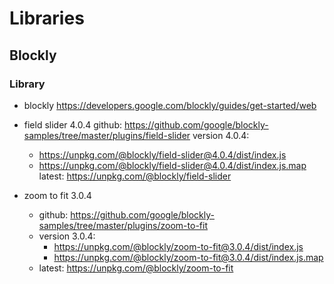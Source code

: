 # Libraries

## Blockly

### Library

* blockly
  https://developers.google.com/blockly/guides/get-started/web

* field slider 4.0.4
  github: https://github.com/google/blockly-samples/tree/master/plugins/field-slider
  version 4.0.4:
    * https://unpkg.com/@blockly/field-slider@4.0.4/dist/index.js
    * https://unpkg.com/@blockly/field-slider@4.0.4/dist/index.js.map
  latest: https://unpkg.com/@blockly/field-slider

* zoom to fit 3.0.4
  * github: https://github.com/google/blockly-samples/tree/master/plugins/zoom-to-fit
  * version 3.0.4:
    * https://unpkg.com/@blockly/zoom-to-fit@3.0.4/dist/index.js
    * https://unpkg.com/@blockly/zoom-to-fit@3.0.4/dist/index.js.map
  * latest: https://unpkg.com/@blockly/zoom-to-fit

